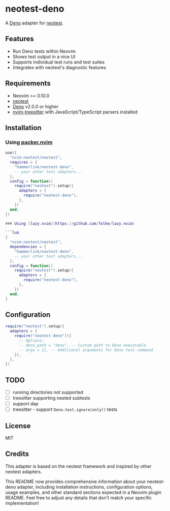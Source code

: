 # neotest-deno

A [Deno](https://deno.land/) adapter for [neotest](https://github.com/nvim-neotest/neotest).

## Features

- Run Deno tests within Neovim
- Shows test output in a nice UI
- Supports individual test runs and test suites
- Integrates with neotest's diagnostic features

## Requirements

- Neovim >= 0.10.0
- [neotest](https://github.com/nvim-neotest/neotest)
- [Deno](https://deno.land/) v2.0.0 or higher
- [nvim-treesitter](https://github.com/nvim-treesitter/nvim-treesitter) with JavaScript/TypeScript parsers installed

## Installation

### Using [packer.nvim](https://github.com/wbthomason/packer.nvim)

```lua
use({
  "nvim-neotest/neotest",
  requires = {
    "hammerlink/neotest-deno",
    -- your other test adapters...
  },
  config = function()
    require("neotest").setup({
      adapters = {
        require("neotest-deno"),
      },
    })
  end,
})

### Using [lazy.nvim](https://github.com/folke/lazy.nvim)

```lua
{
  "nvim-neotest/neotest",
  dependencies = {
    "hammerlink/neotest-deno",
    -- your other test adapters...
  },
  config = function()
    require("neotest").setup({
      adapters = {
        require("neotest-deno"),
      },
    })
  end,
}
```

## Configuration

```lua
require("neotest").setup({
  adapters = {
    require("neotest-deno")({
      -- Options:
      -- deno_path = "deno", -- Custom path to Deno executable
      -- args = {}, -- Additional arguments for Deno test command
    }),
  },
})
```

## TODO
- [ ] running directories not supported
- [ ] treesitter supporting nested subtests
- [ ] support dap
- [ ] treesitter - support `Deno.test.ignore|only()` tests

## License

MIT

## Credits

This adapter is based on the neotest framework and inspired by other neotest adapters.

This README now provides comprehensive information about your neotest-deno adapter, including installation instructions, configuration options, usage examples, and other standard sections expected in a Neovim plugin README. Feel free to adjust any details that don't match your specific implementation!
